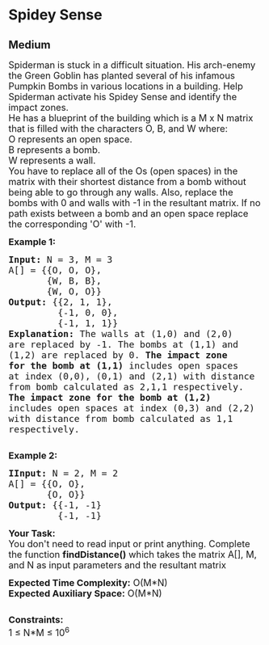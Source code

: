 # Spidey Sense
## Medium 
<div class="problem-statement" style="user-select: auto;">
                <p style="user-select: auto;"></p><p style="user-select: auto;"><span style="font-size: 18px; user-select: auto;">Spiderman is stuck in a difficult situation. His arch-enemy the Green Goblin has planted several of his infamous Pumpkin Bombs in various locations in a building. Help Spiderman activate his Spidey Sense and identify the impact zones.&nbsp;<br style="user-select: auto;">
He has a blueprint of the building which is a M x N matrix that is filled with the characters O, B, and W where:&nbsp;<br style="user-select: auto;">
O represents an open space.<br style="user-select: auto;">
B represents a bomb.<br style="user-select: auto;">
W represents a wall.<br style="user-select: auto;">
You have to replace all of the Os (open spaces) in the matrix with their shortest distance from a bomb without being able to go through any walls. Also, replace the bombs with 0 and walls with -1 in the resultant matrix. If no path exists between a bomb and an open space replace the corresponding 'O' with -1.</span></p>

<p style="user-select: auto;"><span style="font-size: 18px; user-select: auto;"><strong style="user-select: auto;">Example 1:</strong></span></p>

<pre style="user-select: auto;"><span style="font-size: 18px; user-select: auto;"><strong style="user-select: auto;">Input: </strong>N = 3, M = 3
A[] = {</span><span style="font-size: 18px; user-select: auto;">{O, O, O}, 
       {W, B, B},&nbsp;
       {W, O, O</span><span style="font-size: 18px; user-select: auto;">}}</span>
<span style="font-size: 18px; user-select: auto;"><strong style="user-select: auto;">Output:</strong> {</span><span style="font-size: 18px; user-select: auto;">{2, 1, 1}, 
         {-1, 0, 0},&nbsp; 
         {-1, 1, 1</span><span style="font-size: 18px; user-select: auto;">}}</span>
<span style="font-size: 18px; user-select: auto;"><strong style="user-select: auto;">Explanation: </strong></span><span style="font-size: 18px; user-select: auto;">The walls at (1,0) and (2,0) 
are replaced by -1.</span><span style="font-size: 18px; user-select: auto;"> The bombs at (1,1) and 
(1,2) are replaced by 0.</span><span style="font-size: 18px; user-select: auto;"><strong style="user-select: auto;"> The impact zone 
for the bomb at (1,1)</strong> includes open spaces 
at index (0,0), (0,1) and (2,1) with distance 
from bomb calculated as 2,1,1 respectively.</span>
<span style="font-size: 18px; user-select: auto;"><strong style="user-select: auto;">The impact zone for the bomb at (1,2)</strong> 
includes open spaces at index (0,3) and (2,2) 
with distance from bomb calculated as 1,1 
respectively.</span>
</pre>

<p style="user-select: auto;"><br style="user-select: auto;">
<span style="font-size: 18px; user-select: auto;"><strong style="user-select: auto;">Example 2:</strong></span></p>

<pre style="user-select: auto;"><span style="font-size: 18px; user-select: auto;"><strong style="user-select: auto;">IInput: </strong>N = 2, M = 2
A[] = {</span><span style="font-size: 18px; user-select: auto;">{O, O},
       {O, O}</span><span style="font-size: 18px; user-select: auto;">}</span> 
<span style="font-size: 18px; user-select: auto;"><strong style="user-select: auto;">Output:</strong> {{-1, -1}
         {-1, -1}
</span></pre>

<p style="user-select: auto;"><span style="font-size: 18px; user-select: auto;"><strong style="user-select: auto;">Your Task: </strong>&nbsp;<br style="user-select: auto;">
You don't need to read input or print anything. Complete the function <strong style="user-select: auto;">findDistance()</strong> which takes the matrix A[], M, and N as input parameters and the resultant matrix</span></p>

<p style="user-select: auto;"><span style="font-size: 18px; user-select: auto;"><strong style="user-select: auto;">Expected Time Complexity:</strong> O(M*N)<br style="user-select: auto;">
<strong style="user-select: auto;">Expected Auxiliary Space:</strong> O(M*N)</span></p>

<p style="user-select: auto;"><br style="user-select: auto;">
<span style="font-size: 18px; user-select: auto;"><strong style="user-select: auto;">Constraints:</strong><br style="user-select: auto;">
1 ≤ N*M ≤ 10<sup style="user-select: auto;">6</sup></span></p>
 <p style="user-select: auto;"></p>
            </div>